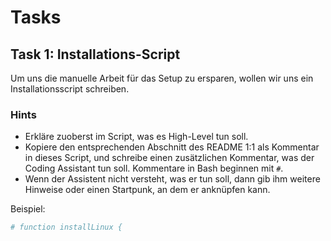 # Tasks

## Task 1: Installations-Script
Um uns die manuelle Arbeit für das Setup zu ersparen, wollen wir uns ein Installationsscript schreiben.

### Hints
* Erkläre zuoberst im Script, was es High-Level tun soll.
* Kopiere den entsprechenden Abschnitt des README 1:1 als Kommentar in dieses Script, und schreibe einen zusätzlichen Kommentar, was der Coding Assistant tun soll. Kommentare in Bash beginnen mit `#`. 
* Wenn der Assistent nicht versteht, was er tun soll, dann gib ihm weitere Hinweise oder einen Startpunk, an dem er anknüpfen kann.

Beispiel:

```bash
# function installLinux {
```
 
